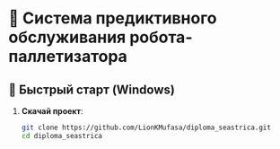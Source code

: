 # 🤖 Система предиктивного обслуживания робота-паллетизатора

## 🚀 Быстрый старт (Windows)

1. **Скачай проект**: 
   ```bash
   git clone https://github.com/LionKMufasa/diploma_seastrica.git
   cd diploma_seastrica
